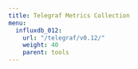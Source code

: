 ```yaml
---
title: Telegraf Metrics Collection
menu:
  influxdb_012:
    url: "/telegraf/v0.12/"
    weight: 40
    parent: tools
---
```

